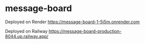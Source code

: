 # message-board

Deployed on Render
https://message-board-1-5j5m.onrender.com

Deployed on Railway
https://message-board-production-8044.up.railway.app/

